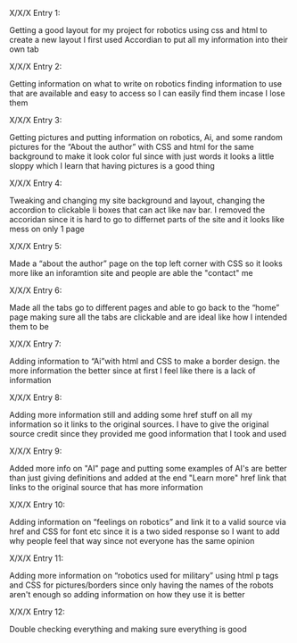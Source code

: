 X/X/X Entry 1: 

Getting a good layout for my project for robotics using css and html to create a new layout I first used Accordian to put all my information into their own tab


X/X/X Entry 2: 

Getting information on what to write on robotics finding information to use that are available and easy to access so I can easily find them incase I lose them


X/X/X Entry 3: 

Getting pictures and putting information on robotics, Ai, and some random pictures for the “About the author” with CSS and html for the same background to make it look color ful since with just words it looks a little sloppy which I learn that having pictures is a good thing


X/X/X Entry 4: 

Tweaking and changing my site background and layout, changing the accordion to clickable li boxes that can act like nav bar. I removed the accoridan since it is hard to go to differnet parts of the site and it looks like mess on only 1 page


X/X/X Entry 5: 

Made a “about the author” page on the top left corner with CSS so it looks more like an inforamtion site and people are able the "contact" me


X/X/X Entry 6: 

Made all the tabs go to different pages and able to go back to the “home” page making sure all the tabs are clickable and are ideal like how I intended them to be 

X/X/X Entry 7: 

Adding information to “Ai”with html and CSS to make a border design. the more information the better since at first I feel like there is a lack of information 


X/X/X Entry 8: 

Adding more information still and adding some href stuff on all my information so it links to the original sources. I have to give the original source credit since they provided me good information that I took and used 


X/X/X Entry 9: 

Added more info on "AI" page and putting some examples of AI's are better than just giving definitions and added at the end "Learn more" href link that links to the original source that has more information 


X/X/X Entry 10: 

Adding information on “feelings on robotics” and link it to a valid source via href and CSS for font etc since it is a two sided response so I want to add why people feel that way since not everyone has the same opinion 


X/X/X Entry 11: 

Adding more information on “robotics used for military” using html p tags and CSS for pictures/borders since only having the names of the robots aren't enough so adding information on how they use it is better


X/X/X Entry 12: 

Double checking everything and making sure everything is good 


